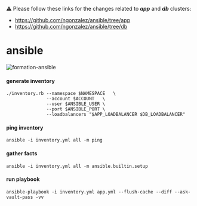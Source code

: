 
⚠️ Please follow these links for the changes related to ___app___ and ___db___ clusters:
 * https://github.com/ngonzalez/ansible/tree/app
 * https://github.com/ngonzalez/ansible/tree/db

# ansible

![formation-ansible](https://user-images.githubusercontent.com/26479/113611957-81d90b80-964f-11eb-95c9-2fb0dfa3cb0b.png)

#### generate inventory
```
./inventory.rb --namespace $NAMESPACE	\
               --account $ACCOUNT	\
               --user $ANSIBLE_USER	\
               --port $ANSIBLE_PORT	\
               --loadbalancers "$APP_LOADBALANCER $DB_LOADBALANCER"
```

#### ping inventory
```
ansible -i inventory.yml all -m ping
```

#### gather facts
```
ansible -i inventory.yml all -m ansible.builtin.setup
```

#### run playbook
```
ansible-playbook -i inventory.yml app.yml --flush-cache --diff --ask-vault-pass -vv
```

